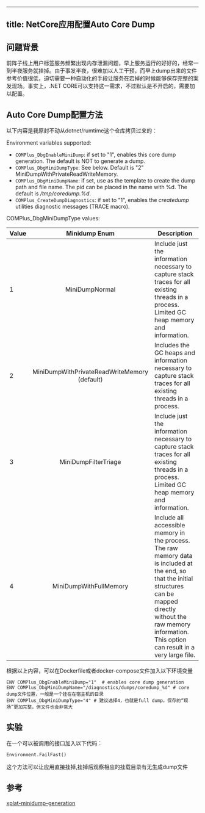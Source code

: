 
---
title: NetCore应用配置Auto Core Dump
---

## 问题背景
前阵子线上用户标签服务频繁出现内存泄漏问题，早上服务运行的好好的，经常一到半夜服务就挂掉。由于事发半夜，很难加以人工干预，而早上dump出来的文件参考价值很低，迫切需要一种自动化的手段让服务在宕掉的时候能够保存完整的案发现场。事实上，.NET CORE可以支持这一需求，不过默认是不开启的，需要加以配置。

## Auto Core Dump配置方法

以下内容是我原封不动从dotnet/rumtime这个仓库拷贝过来的：

Environment variables supported:

- `COMPlus_DbgEnableMiniDump`: if set to "1", enables this core dump generation. The default is NOT to generate a dump.
- `COMPlus_DbgMiniDumpType`: See below. Default is "2" MiniDumpWithPrivateReadWriteMemory.
- `COMPlus_DbgMiniDumpName`: if set, use as the template to create the dump path and file name. The pid can be placed in the name with %d. The default is _/tmp/coredump.%d_.
- `COMPlus_CreateDumpDiagnostics`: if set to "1", enables the _createdump_ utilities diagnostic messages (TRACE macro).

COMPlus_DbgMiniDumpType values:


|Value|Minidump Enum|Description|
|-|:----------:|----------|
|1| MiniDumpNormal                               | Include just the information necessary to capture stack traces for all existing threads in a process. Limited GC heap memory and information. |
|2| MiniDumpWithPrivateReadWriteMemory (default) | Includes the GC heaps and information necessary to capture stack traces for all existing threads in a process. |
|3| MiniDumpFilterTriage                         | Include just the information necessary to capture stack traces for all existing threads in a process. Limited GC heap memory and information. |
|4| MiniDumpWithFullMemory                       | Include all accessible memory in the process. The raw memory data is included at the end, so that the initial structures can be mapped directly without the raw memory information. This option can result in a very large file. |


根据以上内容，可以在Dockerfile或者docker-compose文件加入以下环境变量

```
ENV COMPlus_DbgEnableMiniDump="1"  # enables core dump generation
ENV COMPlus_DbgMiniDumpName="/diagnostics/dumps/coredump_%d" # core dump文件位置，一般是一个挂在在宿主机的目录
ENV COMPlus_DbgMiniDumpType="4" # 建议选择4，也就是full dump，保存的“现场”更加完整，但文件也会非常大
```


## 实验

在一个可以被调用的接口加入以下代码：

```
Environment.FailFast()
```
这个方法可以让应用直接挂掉,挂掉后观察相应的挂载目录有无生成dump文件



## 参考

[xplat-minidump-generation](https://github.com/dotnet/runtime/blob/8497763bbfa70455e6f08ed7aa345d43db1d22d7/docs/design/coreclr/botr/xplat-minidump-generation.md)